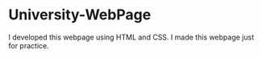 # University-WebPage
I developed this webpage using HTML and CSS. I made this webpage just for practice.
